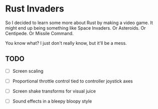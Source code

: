 # Rust Invaders

So I decided to learn some more about Rust by making a video game. It might end
up being something like Space Invaders. Or Asteroids. Or Centipede. Or Missile
Command.

You know what? I just don't really know, but it'll be a mess.

## TODO

- [ ] Screen scaling

- [ ] Proportional throttle control tied to controller joystick axes

- [ ] Screen shake transforms for visual juice

- [ ] Sound effects in a bleepy bloopy style
